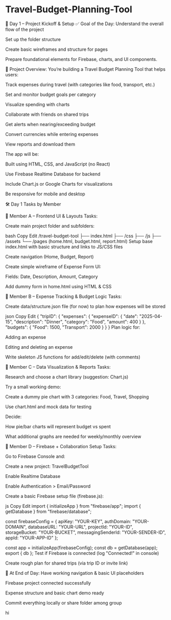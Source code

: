 # Travel-Budget-Planning-Tool

🧭 Day 1 – Project Kickoff & Setup ✅ Goal of the Day: Understand the overall flow of the project

Set up the folder structure

Create basic wireframes and structure for pages

Prepare foundational elements for Firebase, charts, and UI components.



🧩 Project Overview: You’re building a Travel Budget Planning Tool that helps users:

Track expenses during travel (with categories like food, transport, etc.)

Set and monitor budget goals per category

Visualize spending with charts

Collaborate with friends on shared trips

Get alerts when nearing/exceeding budget

Convert currencies while entering expenses

View reports and download them


The app will be:

Built using HTML, CSS, and JavaScript (no React)

Use Firebase Realtime Database for backend

Include Chart.js or Google Charts for visualizations

Be responsive for mobile and desktop



🛠️ Day 1 Tasks by Member 

👤 Member A – Frontend UI & Layouts Tasks:

Create main project folder and subfolders:

bash Copy Edit /travel-budget-tool ├── index.html ├── /css ├── /js ├── /assets └── /pages (home.html, budget.html, report.html) Setup base index.html with basic structure and links to JS/CSS files

Create navigation (Home, Budget, Report)

Create simple wireframe of Expense Form UI:

Fields: Date, Description, Amount, Category

Add dummy form in home.html using HTML & CSS



👤 Member B – Expense Tracking & Budget Logic Tasks:

Create data/structure.json file (for now) to plan how expenses will be stored

json Copy Edit { "tripID": { "expenses": { "expenseID": { "date": "2025-04-15", "description": "Dinner", "category": "Food", "amount": 400 } }, "budgets": { "Food": 1500, "Transport": 2000 } } } Plan logic for:

Adding an expense

Editing and deleting an expense

Write skeleton JS functions for add/edit/delete (with comments)



👤 Member C – Data Visualization & Reports Tasks:

Research and choose a chart library (suggestion: Chart.js)

Try a small working demo:

Create a dummy pie chart with 3 categories: Food, Travel, Shopping

Use chart.html and mock data for testing

Decide:

How pie/bar charts will represent budget vs spent

What additional graphs are needed for weekly/monthly overview



👤 Member D – Firebase + Collaboration Setup Tasks:

Go to Firebase Console and:

Create a new project: TravelBudgetTool

Enable Realtime Database

Enable Authentication > Email/Password

Create a basic Firebase setup file (firebase.js):

js Copy Edit import { initializeApp } from "firebase/app"; import { getDatabase } from "firebase/database";

const firebaseConfig = { apiKey: "YOUR-KEY", authDomain: "YOUR-DOMAIN", databaseURL: "YOUR-URL", projectId: "YOUR-ID", storageBucket: "YOUR-BUCKET", messagingSenderId: "YOUR-SENDER-ID", appId: "YOUR-APP-ID" };

const app = initializeApp(firebaseConfig); const db = getDatabase(app); export { db }; Test if Firebase is connected (log "Connected!" in console)

Create rough plan for shared trips (via trip ID or invite link)



📌 At End of Day: Have working navigation & basic UI placeholders

Firebase project connected successfully

Expense structure and basic chart demo ready

Commit everything locally or share folder among group

hi
